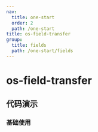 ```yaml
---
nav:
  title: one-start
  order: 2
  path: /one-start
title: os-field-transfer
group:
  title: fields
  path: /one-start/fields
---
```


# os-field-transfer

## 代码演示

### 基础使用

<code src="../demos/field-transfer/simple.tsx" />

<API exports='["Settings"]' src="../components/fields/transfer.tsx"></API>
